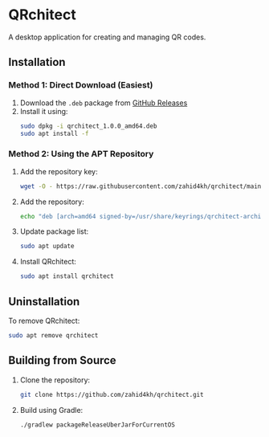 # QRchitect

A desktop application for creating and managing QR codes.

## Installation

### Method 1: Direct Download (Easiest)

1. Download the `.deb` package from [GitHub Releases](https://github.com/zahid4kh/qrchitect/releases)
2. Install it using:
   ```bash
   sudo dpkg -i qrchitect_1.0.0_amd64.deb
   sudo apt install -f
   ```


### Method 2: Using the APT Repository

1. Add the repository key:

    ```bash
    wget -O - https://raw.githubusercontent.com/zahid4kh/qrchitect/main/public.key | sudo gpg --dearmor -o /usr/share/keyrings/qrchitect-archive-keyring.gpg
    ```

2. Add the repository:
    ```bash
    echo "deb [arch=amd64 signed-by=/usr/share/keyrings/qrchitect-archive-keyring.gpg] https://raw.githubusercontent.com/zahid4kh/qrchitect/main repo dists/stable main" | sudo tee /etc/apt/sources.list.d/qrchitect.list
    ```

3. Update package list:
    ```bash
    sudo apt update
    ```

4. Install QRchitect:
    ```bash
    sudo apt install qrchitect
    ```
## Uninstallation

To remove QRchitect:

   ```bash
   sudo apt remove qrchitect
   ```

## Building from Source

1. Clone the repository:
    ```bash
    git clone https://github.com/zahid4kh/qrchitect.git
    ```
2. Build using Gradle:
    ```bash
    ./gradlew packageReleaseUberJarForCurrentOS
    ```

